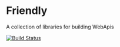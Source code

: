 # Friendly
A collection of libraries for building WebApis



[![Build Status](https://richardfriend.visualstudio.com/Friendly/_apis/build/status/Friendly-ASP.NET%20Core-CI?branchName=master)](https://richardfriend.visualstudio.com/Friendly/_build/latest?definitionId=3&branchName=master)
